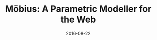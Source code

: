 ---
layout: post
group: research
marker: conference paper
showcase: true
title:  "Möbius: A Parametric Modeller for the Web"
authors: Janssen, P, Li, R, and Mohanty, A (2016)
details: Proceedings of CAADRIA 2016, 22-26 August 2016, Melbourne, Australia, pp. 157–166.
summary: Introduces a prototype parametric modelling system called Mobius, that aims to overcome the limitations of existing visual programming systems. The proposed system integrates associative and imperative programming styles and supports iterative looping and higher order functions. 
date:   2016-08-22
projecturl: https://www.researchgate.net/publication/323694162_Mobius_A_Parametric_Modeller_for_the_Web
---
